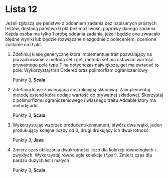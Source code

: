 Lista 12
==========

Jeżeli zgłoszą się państwo z oddaniem zadania bez napisanych prostych testów, dostaną państwo 0 pkt bez możliwości poprawy danego zadania. 
Każda osoba ma tylko 1 próbę oddania zadania, jeżeli będzie ono zwracało błędne wyniki lub będzie rozwiązane niezgodnie z poleceniem, ocenione zostanie na 0 pkt.

1. Zdefiniuj klasę generycznę która implementuje trait pozwalający na porządkowanie z metodą set i get, metoda set ma ustawiać wartość prywatnego pola typu T na dotychczas największą, get ma zwracać to pole. Wykorzystaj trait Ordered oraz polimorfizm ograniczeniowy

	Punkty 3, **Scala**

2. Zdefiniuj klasę zawierającą abstrakcyjną składową. Zaimplementuj metodę extend która dodaje wartość do prywatnej składowej. Skorzystaj z polimorfizmu ograniczeniowego i własnego traitu Addable który ma metodę add. 

	Punkty 3, **Scala**

3. Wykorzystując wzorzec producent/konsument, stwórz dwa wątki, jeden produkujący kolejne liczby od 0, drugi drukujący ich dwukrotność

	Punkty 3, **Java**

4. Zmierz czas obliczania dwukrotności liczb dla kolekcji równoległych i zwykłych. Wykorzystaj równoległe kolekcje (*.par). Zmierz czas dla bardzo dużych list i małych 

	Punkty 3, **Scala**

